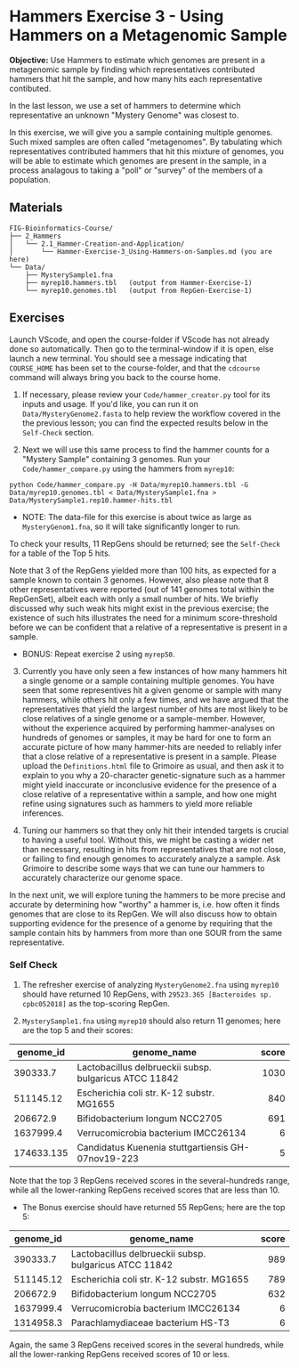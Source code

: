 # Hammers Exercise 3 - Using Hammers on a Metagenomic Sample

**Objective:** Use Hammers to estimate which genomes are present in a metagenomic sample by finding which representatives contributed hammers that hit the sample,
and how many hits each representative contibuted.

In the last lesson, we use a set of hammers to determine which representative an unknown "Mystery Genome" was closest to.

In this exercise, we will give you a sample containing multiple genomes.
Such mixed samples are often called "metagenomes".
By tabulating which representatives contributed hammers that hit this mixture of genomes, you will be able to estimate which genomes are present in the sample, in a process analagous to taking a "poll" or "survey" of the members of a population.


## Materials

```
FIG-Bioinformatics-Course/
├── 2_Hammers
│   └── 2.1_Hammer-Creation-and-Application/
│       └── Hammer-Exercise-3_Using-Hammers-on-Samples.md (you are here)
└── Data/
    ├── MysterySample1.fna
    ├── myrep10.hammers.tbl   (output from Hammer-Exercise-1)
    └── myrep10.genomes.tbl   (output from RepGen-Exercise-1)
```

## Exercises

Launch VScode, and open the course-folder
if VScode has not already done so automatically.
Then go to the terminal-window if it is open,
else launch a new terminal.
You should see a message indicating that `COURSE_HOME`
has been set to the course-folder, and that the
`cdcourse` command will always bring you back
to the course home.

1. If necessary, please review your `Code/hammer_creator.py` tool
for its inputs and usage.
If you'd like, you can run it on `Data/MysteryGenome2.fasta`
to help review the workflow covered in the the previous lesson;
you can find the expected results below in the `Self-Check` section.

2. Next we will use this same process to find the hammer counts
for a "Mystery Sample" containing 3 genomes.
Run your `Code/hammer_compare.py` using the hammers from `myrep10`:

```
python Code/hammer_compare.py -H Data/myrep10.hammers.tbl -G Data/myrep10.genomes.tbl < Data/MysterySample1.fna > Data/MysterySample1.rep10.hammer-hits.tbl
```
* NOTE: The data-file for this exercise is about twice as large as `MysteryGenom1.fna`,
so it will take significantly longer to run.

To check your results, 11 RepGens should be returned;
see the `Self-Check` for a table of the Top 5 hits.

Note that 3 of the RepGens yielded more than 100 hits,
as expected for a sample
known to contain 3 genomes. However, also please note that 8 other representatives were reported (out of 141 genomes total within the RepGenSet),
albeit each with only a small number of hits.
We briefly discussed why such weak hits might exist in the previous exercise;
the existence of such hits illustrates the need for a minimum score-threshold
before we can be confident that a relative of a representative is present in a sample.

* BONUS:
Repeat exercise 2 using `myrep50`.

3. Currently you have only seen a few instances of how many hammers hit
a single genome or a sample containing multiple genomes.
You have seen that some representives hit a given genome or sample
with many hammers, while others hit only a few times,
and we have argued that the representatives that yield the largest number
of hits are most likely to be close relatives of a single genome
or a sample-member.
However, without the experience acquired by performing hammer-analyses
on hundreds of genomes or samples, it may be hard for one to form an accurate
picture of how many hammer-hits are needed to reliably infer that a close relative
of a representative is present in a sample.
Please upload the `Definitions.html` file to Grimoire as usual,
and then ask it to explain to you why a 20-character genetic-signature
such as a hammer might yield inaccurate or inconclusive evidence
for the presence of a close relative of a representative within a sample,
and how one might refine using signatures such as hammers to yield
more reliable inferences.

4. Tuning our hammers so that they only hit their intended targets is crucial
to having a useful tool. Without this, we might be casting a wider net
than necessary, resulting in hits from representatives that are not close,
or failing to find enough genomes to accurately analyze a sample.
Ask Grimoire to describe some ways
that we can tune our hammers to accurately characterize our genome space.

In the next unit, we will explore tuning the hammers to be more precise
and accurate by determining how "worthy" a hammer is,
i.e. how often it finds genomes that are close to its RepGen.
We will also discuss how to obtain supporting evidence for the presence
of a genome by requiring that the sample contain hits by hammers
from more than one SOUR from the same representative.

### Self Check

1. The refresher exercise of analyzing `MysteryGenome2.fna` using `myrep10`
should have returned 10 RepGens, with `29523.365 [Bacteroides sp. cpbc052018]`
as the top-scoring RepGen.

2. `MysterySample1.fna` using `myrep10` should also return 11 genomes;
here are the top 5 and their scores:

| genome_id | genome_name | score |
| --- | --- | ---: |
| 390333.7   | Lactobacillus delbrueckii subsp. bulgaricus ATCC 11842 | 1030 |
| 511145.12  | Escherichia coli str. K-12 substr. MG1655 | 840 |
| 206672.9   | Bifidobacterium longum NCC2705 | 691 |
| 1637999.4  | Verrucomicrobia bacterium IMCC26134 | 6 |
| 174633.135 | Candidatus Kuenenia stuttgartiensis GH-07nov19-223 | 5 |

Note that the top 3 RepGens received scores in the several-hundreds range,
while all the lower-ranking RepGens received scores that are less than 10.

* The Bonus exercise should have returned 55 RepGens;
here are the top 5:

| genome_id | genome_name | score |
| --- | --- | ---: |
| 390333.7  | Lactobacillus delbrueckii subsp. bulgaricus ATCC 11842 | 989 |
| 511145.12 | Escherichia coli str. K-12 substr. MG1655 | 789 |
| 206672.9  | Bifidobacterium longum NCC2705 | 632 |
| 1637999.4 | Verrucomicrobia bacterium IMCC26134 | 6 |
| 1314958.3 | Parachlamydiaceae bacterium HS-T3 | 6 |


Again, the same 3 RepGens received scores in the several hundreds,
while all the lower-ranking RepGens received scores of 10 or less.
